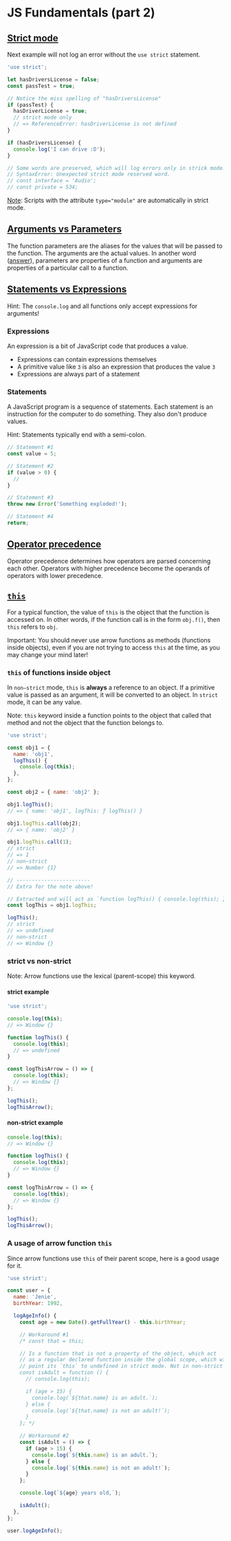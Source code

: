 # JS Fundamentals (part 2)

## [Strict mode](https://developer.mozilla.org/en-US/docs/Web/JavaScript/Reference/Strict_mode)

Next example will not log an error without the `use strict` statement.

```js
'use strict';

let hasDriversLicense = false;
const passTest = true;

// Notice the miss spelling of "hasDriversLicense"
if (passTest) {
  hasDriverLicense = true;
  // strict mode only
  // => ReferenceError: hasDriverLicense is not defined
}

if (hasDriversLicense) {
  console.log('I can drive :D');
}

// Some words are preserved, which will log errors only in strick mode.
// SyntaxError: Unexpected strict mode reserved word.
// const interface = 'Audio';
// const private = 534;
```

[Note](https://developer.mozilla.org/en-US/docs/Web/JavaScript/Reference/Strict_mode#strict_mode_for_modules): Scripts with the attribute `type="module"` are automatically in strict mode.

## [Arguments vs Parameters](https://stackoverflow.com/a/12874546)

The function parameters are the aliases for the values that will be passed to the function. The arguments are the actual values. In another word ([answer](https://stackoverflow.com/a/12874589)), parameters are properties of a function and arguments are properties of a particular call to a function.

## [Statements vs Expressions](https://www.joshwcomeau.com/javascript/statements-vs-expressions/)

Hint: The `console.log` and all functions only accept expressions for arguments!

### Expressions

An expression is a bit of JavaScript code that produces a value.

- Expressions can contain expressions themselves
- A primitive value like `3` is also an expression that produces the value `3`
- Expressions are always part of a statement

### Statements

A JavaScript program is a sequence of statements. Each statement is an instruction for the computer to do something. They also don't produce values.

Hint: Statements typically end with a semi-colon.

```js
// Statement #1
const value = 5;

// Statement #2
if (value > 0) {
  //
}

// Statement #3
throw new Error('Something exploded!');

// Statement #4
return;
```

## [Operator precedence](https://developer.mozilla.org/en-US/docs/Web/JavaScript/Reference/Operators/Operator_precedence)

Operator precedence determines how operators are parsed concerning each other. Operators with higher precedence become the operands of operators with lower precedence.

## [`this`](https://developer.mozilla.org/en-US/docs/Web/JavaScript/Reference/Operators/this)

For a typical function, the value of `this` is the object that the function is accessed on. In other words, if the function call is in the form `obj.f()`, then `this` refers to `obj`.

Important: You should never use arrow functions as methods (functions inside objects), even if you are not trying to access `this` at the time, as you may change your mind later!

### `this` of functions inside object

In `non–strict` mode, `this` is **always** a reference to an object. If a primitive value is passed as an argument, it will be converted to an object. In `strict` mode, it can be any value.

Note: `this` keyword inside a function points to the object that called that method and not the object that the function belongs to.

```js
'use strict';

const obj1 = {
  name: 'obj1',
  logThis() {
    console.log(this);
  },
};

const obj2 = { name: 'obj2' };

obj1.logThis();
// => { name: 'obj1', logThis: ƒ logThis() }

obj1.logThis.call(obj2);
// => { name: 'obj2' }

obj1.logThis.call(1);
// strict
// => 1
// non–strict
// => Number {1}

// ------------------------
// Extra for the note above!

// Extracted and will act as `function logThis() { console.log(this); }`!
const logThis = obj1.logThis;

logThis();
// strict
// => undefined
// non–strict
// => Window {}
```

### strict vs non-strict

Note: Arrow functions use the lexical (parent-scope) this keyword.

#### strict example

```js
'use strict';

console.log(this);
// => Window {}

function logThis() {
  console.log(this);
  // => undefined
}

const logThisArrow = () => {
  console.log(this);
  // => Window {}
};

logThis();
logThisArrow();
```

#### non-strict example

```js
console.log(this);
// => Window {}

function logThis() {
  console.log(this);
  // => Window {}
}

const logThisArrow = () => {
  console.log(this);
  // => Window {}
};

logThis();
logThisArrow();
```

### A usage of arrow function `this`

Since arrow functions use `this` of their parent scope, here is a good usage for it. 

```js
'use strict';

const user = {
  name: 'Jenie',
  birthYear: 1992,

  logAgeInfo() {
    const age = new Date().getFullYear() - this.birthYear;

    // Workaround #1
    /* const that = this;

    // Is a function that is not a property of the object, which act
    // as a regular declared function inside the global scope, which will
    // point its `this` to undefined in strict mode. Not in non-strict mode though.
    const isAdult = function () {
      // console.log(this);

      if (age > 15) {
        console.log(`${that.name} is an adult.`);
      } else {
        console.log(`${that.name} is not an adult!`);
      }
    }; */

    // Workaround #2
    const isAdult = () => {
      if (age > 15) {
        console.log(`${this.name} is an adult.`);
      } else {
        console.log(`${this.name} is not an adult!`);
      }
    };

    console.log(`${age} years old,`);

    isAdult();
  },
};

user.logAgeInfo();
```
